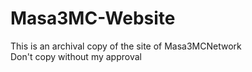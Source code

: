 # Masa3MC-Website
This is an archival copy of the site of Masa3MCNetwork  
Don't copy without my approval
